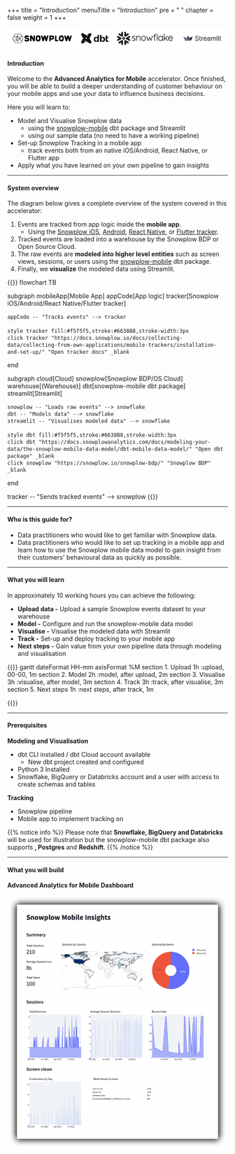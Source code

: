 +++
title = "Introduction"
menuTitle = "Introduction"
pre = "<i class='fas fa-rocket'></i> "
chapter = false
weight = 1
+++

!['logo-banner'](images/logo_banner.png)

#### Introduction

Welcome to the **Advanced Analytics for Mobile** accelerator. Once finished, you will be able to build a deeper understanding of customer behaviour on your mobile apps and use your data to influence business decisions.

Here you will learn to:

- Model and Visualise Snowplow data
  - using the [snowplow-mobile](https://hub.getdbt.com/snowplow/snowplow_mobile/latest/) dbt package and Streamlit
  - using our sample data (no need to have a working pipeline)
- Set-up Snowplow Tracking in a mobile app
  - track events both from an native iOS/Android, React Native, or Flutter app
- Apply what you have learned on your own pipeline to gain insights

***

#### System overview

The diagram below gives a complete overview of the system covered in this accelerator:

1. Events are tracked from app logic inside the **mobile app**.
   - Using the [Snowplow iOS](https://github.com/snowplow/snowplow-objc-tracker), [Android](https://github.com/snowplow/snowplow-android-tracker), [React Native](https://github.com/snowplow/snowplow-react-native-tracker), or [Flutter tracker](https://github.com/snowplow-incubator/snowplow-flutter-tracker).
2. Tracked events are loaded into a warehouse by the Snowplow BDP or Open Source Cloud.
3. The raw events are **modeled into higher level entities** such as screen views, sessions, or users using the [snowplow-mobile](https://docs.snowplowanalytics.com/docs/modeling-your-data/the-snowplow-mobile-data-model/dbt-mobile-data-model/) dbt package.
4. Finally, we **visualize** the modeled data using Streamlit.

{{<mermaid>}}
flowchart TB

subgraph mobileApp[Mobile App]
    appCode[App logic]
    tracker[Snowplow iOS/Android/React Native/Flutter tracker]

    appCode -- "Tracks events" --> tracker

    style tracker fill:#f5f5f5,stroke:#6638B8,stroke-width:3px
    click tracker "https://docs.snowplow.io/docs/collecting-data/collecting-from-own-applications/mobile-trackers/installation-and-set-up/" "Open tracker docs" _blank
end

subgraph cloud[Cloud]
    snowplow[Snowplow BDP/OS Cloud]
    warehouse[(Warehouse)]
    dbt[snowplow-mobile dbt package]
    streamlit[Streamlit]

    snowplow -- "Loads raw events" --> snowflake
    dbt -- "Models data" --> snowflake
    streamlit -- "Visualises modeled data" --> snowflake

    style dbt fill:#f5f5f5,stroke:#6638B8,stroke-width:3px
    click dbt "https://docs.snowplowanalytics.com/docs/modeling-your-data/the-snowplow-mobile-data-model/dbt-mobile-data-model/" "Open dbt package" _blank
    click snowplow "https://snowplow.io/snowplow-bdp/" "Snowplow BDP" _blank
end

tracker -- "Sends tracked events" --> snowplow
{{</mermaid>}}

***

#### Who is this guide for?

- Data practitioners who would like to get familiar with Snowplow data.
- Data practitioners who would like to set up tracking in a mobile app and learn how to use the Snowplow mobile data model to gain insight from their customers' behavioural data as quickly as possible.

***

#### What you will learn

In approximately 10 working hours you can achieve the following:

- **Upload data -** Upload a sample Snowplow events dataset to your warehouse
- **Model -** Configure and run the snowplow-mobile data model
- **Visualise -** Visualise the modeled data with Streamlit
- **Track -** Set-up and deploy tracking to your mobile app
- **Next steps -** Gain value from your own pipeline data through modeling and visualisation


{{<mermaid>}}
gantt
        dateFormat  HH-mm
        axisFormat %M
        section 1. Upload
        1h          :upload, 00-00, 1m
        section 2. Model
        2h          :model, after upload, 2m
        section 3. Visualise
        3h          :visualise, after model, 3m
        section 4. Track
        3h          :track, after visualise, 3m
        section 5. Next steps
        1h          :next steps, after track, 1m

{{</mermaid >}}

***

#### Prerequisites

**Modeling and Visualisation**

- dbt CLI installed / dbt Cloud account available
  - New dbt project created and configured
- Python 3 Installed
- Snowflake, BigQuery or Databricks account and a user with access to create schemas and tables

**Tracking**

- Snowplow pipeline
- Mobile app to implement tracking on

{{% notice info %}}
Please note that **Snowflake, BigQuery and Databricks** will be used for illustration but the snowplow-mobile dbt package also supports **, Postgres** and **Redshift**.
{{% /notice %}}

***

#### What you will build

**Advanced Analytics for Mobile Dashboard**

!['logo-banner' ](visualisation/images/streamlit.png?width=100pc)
